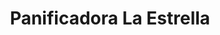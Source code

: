 ---
title: "Panificadora La Estrella"
url: /san-salvador-atenco/panificadora-la-estrella/
shop: panadería
---